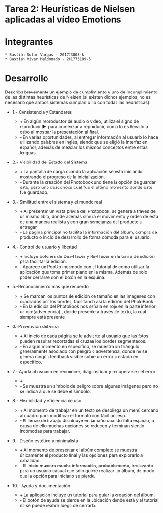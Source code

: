 # Tarea 2: Heurísticas de Nielsen aplicadas al vídeo Emotions

# Integrantes  
	* Bastián Solar Vargas - 201773003-k  
	* Bastián Vivar Maldonado - 201773109-5  

# Desarrollo  
Describa brevemente un ejemplo de cumplimiento y uno de incumplimiento de las distintas heurísticas de Nielsen (si existen dichos ejemplos, no es necesario que ambos sistemas cumplan o no con todas las heorísticas).  

* 1.- Consistencia y Estándares  
	* \+ En algún reproductor de audio o video, utiliza el signo de reproducir ▶ ️ para comenzar a reproducir, como lo es llevado a cabo al mostrar la presentación al final.  
 	* \- En varias oportunidades, al entregar información al usuario lo hace utilizando palabras en inglés, siendo que se eligió la interfaz en español, además de mezclar los mismos conceptos entre estas lenguas.  

* 2.- Visibilidad del Estado del Sistema
	* \+ La pantalla de carga cuando la aplicación se está iniciando mostrando el progreso de la inicialización.
	* \- Durante la creación del Photobook uno tiene la opción de guardar este, pero uno desconoce cuál fue el último momento donde este fue guardado.

* 3.- Similitud entre el sistema y el mundo real
	* \+ Al presentar un vista previa del Photobook, se genera a través de un mismo libro, donde además simula el movimiento y orden de esta de una manera realista y con gran semejanza del producto a entregar
	* \- La página principal no facilita la información del álbum, compra de producto o inicio de desarrollo de forma cómoda para el usuario.

* 4.- Control de usuario y libertad
	* \+ Incluye botones de Des-Hacer y Re-Hacer en la barra de edición para facilitar la edición.
	* \- Aparece un PopUp incómodo con el tutorial de como utilizar la aplicación que toma primer plano en la misma. Además de solo poder cerrarse con el botón en la esquina.


* 5.-Reconocimiento más que recuerdo
	* \+ Se marcan los puntos de edición de tamaño en las imágenes con cuadrados por los bordes, facilitando así la edición del PhotoBook.
	* \- En la edición del PhotoBook nos señala en rojo en la parte inferior un ojo:(advertencia) , donde presente a través de texto, la cual siempre está presente

* 6.-Prevención del error
	* \+ Al inicio de cada página se le advierte al usuario que las fotos pueden resultar recortadas si cruzan los bordes segmentados.
	* \- En algún momento en específico, se muestra un triángulo generalmente asociado con peligro o advertencia, donde no se genera ningún feedback visible sobre un error o estado en específico.


* 7.- Ayuda al usuario en reconocer, diagnosticar y recuperarse del error
	* \+
	* \- Se muestra un símbolo de peligro sobre algunas imágenes pero no se indica a qué se debe el símbolo.

* 8.- Flexibilidad y eficiencia de uso
	* \+ Al momento de trabajar en un texto se despliega un menú cercano al cuadro para modificar el formato con fácil acceso.
	* \- El lienzo de trabajo disminuye en tamaño cuando falta espacio, a causa de ello muchas opciones se reducen y terminan siendo incómodas para trabajar.

* 9.- Diseño estético y minimalista
	* \+ Al momento de presentar el albúm completo se muestra únicamente el producto final y las opciones para explorarlo a cabalidad.
	* \- El inicio muestra mucha información, probablemente, irrelevante para un usuario casual que sólo quiere realizar un álbum, de modo que la opción para iniciarlo se pierde.

* 10.- Ayuda y documentación
	* \+ La aplicación incluye un tutorial para guiar la creación del álbum.
	* \- El botón de ayuda se pierde en la ubicación donde está y el tutorial no se puede reabrir luego de cerrarlo.
